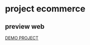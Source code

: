 # project ecommerce
## preview web
[DEMO PROJECT](https://rendisaputra1258.github.io/bootstrap_ecommerce/)
